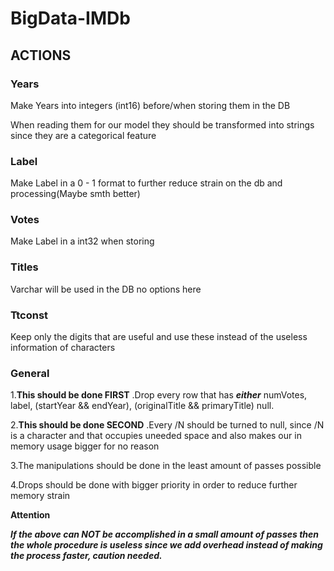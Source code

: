 # BigData-IMDb


## ACTIONS

### Years

Make Years into integers (int16) before/when storing them in the DB 

When reading them for our model they should be transformed into strings since they are a categorical feature

### Label

Make Label in a 0 - 1 format to further reduce strain on the db and processing(Maybe smth better)

### Votes

Make Label in a int32 when storing


### Titles

Varchar will be used in the DB no options here

### Ttconst

Keep only the digits that are useful and use these instead of the useless information of characters

### General

1.**This should be done FIRST** .Drop every row that has ***either*** numVotes, label, (startYear && endYear), (originalTitle && primaryTitle) null.

2.**This should be done SECOND** .Every /N should be turned to null, since /N is a character and that occupies uneeded space and also makes our in memory usage bigger for no reason

3.The manipulations should be done in the least amount of passes possible


4.Drops should be done with bigger priority in order to reduce further memory strain


**Attention**

***If the above can NOT be accomplished in a small amount of passes then the whole procedure is useless since we add overhead instead of making the process faster, caution needed.***


